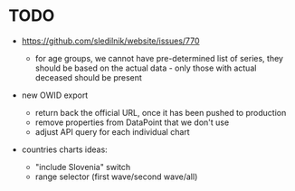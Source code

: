 # TODO

- https://github.com/sledilnik/website/issues/770
    - for age groups, we cannot have pre-determined list of series, 
        they should be based on the actual data - only those with actual
        deceased should be present

- new OWID export
    - return back the official URL, once it has been pushed to production
    - remove properties from DataPoint that we don't use
    - adjust API query for each individual chart

- countries charts ideas:
    - "include Slovenia" switch
    - range selector (first wave/second wave/all)